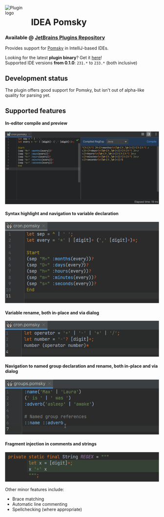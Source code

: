 <!--suppress HtmlDeprecatedAttribute -->
<img align="left" width="85" height="85" src="https://raw.githubusercontent.com/lppedd/idea-pomsky/main/.github/images/logo.png" alt="Plugin logo">

# IDEA Pomsky

### Available @ [JetBrains Plugins Repository][1]

Provides support for [Pomsky][2] in IntelliJ-based IDEs.

Looking for the latest **plugin binary**? Get it [here][3]!  
Supported IDE versions **from 0.1.0**: `231.*` to `233.*` (both inclusive)

## Development status

The plugin offers good support for Pomsky, but isn't out of alpha-like quality for parsing yet.

## Supported features

#### In-editor compile and preview

![](.github/images/in-editor-compile.png "In-editor compile and preview")

#### Syntax highlight and navigation to variable declaration

![](.github/images/variable-navigation.gif "Syntax highlight and navigation to variable declaration")

#### Variable rename, both in-place and via dialog

![](.github/images/variable-rename.gif "In-place variable rename")

#### Navigation to named group declaration and rename, both in-place and via dialog

![](.github/images/group-rename.gif "Named group rename")

#### Fragment injection in comments and strings

![](.github/images/fragment-injection.png "Fragment injection")

Other minor features include:

- Brace matching
- Automatic line commenting
- Spellchecking (where appropriate)

[1]: https://plugins.jetbrains.com/plugin/21332-pomsky
[2]: https://github.com/rulex-rs/pomsky
[3]: https://github.com/lppedd/idea-pomsky/releases
